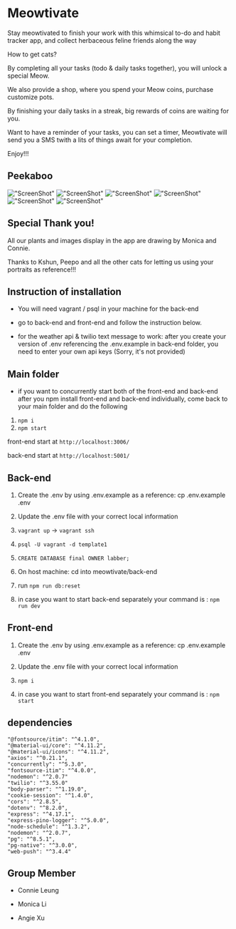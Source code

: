 # Meowtivate

Stay meowtivated to finish your work with this whimsical to-do and habit tracker app, and collect herbaceous feline friends along the way

How to get cats?

By completing all your tasks (todo & daily tasks together), you will unlock a special Meow.

We also provide a shop, where you spend your Meow coins, purchase customize pots.

By finishing your daily tasks in a streak, big rewards of coins are waiting for you.

Want to have a reminder of your tasks, you can set a timer,  Meowtivate will send you a SMS twith a lits of things await for your completion.


Enjoy!!!

## Peekaboo

!["ScreenShot"](https://github.com/agxcd/meowtivate/blob/main/doc/Welcome.png)
!["ScreenShot"](https://github.com/agxcd/meowtivate/blob/main/doc/dashboard.png)
!["ScreenShot"](https://github.com/agxcd/meowtivate/blob/main/doc/Lists.png)
!["ScreenShot"](https://github.com/agxcd/meowtivate/blob/main/doc/collection.png)
!["ScreenShot"](https://github.com/agxcd/meowtivate/blob/main/doc/shop.png)
!["ScreenShot"](https://github.com/agxcd/meowtivate/blob/main/doc/textmsg.png)

## Special Thank you!

All our plants and images display in the app are drawing by Monica and Connie.

Thanks to Kshun, Peepo and all the other cats for letting us using your portraits as reference!!!

## Instruction of installation

- You will need vagrant / psql in your machine for the back-end

- go to back-end and front-end and follow the instruction below.

- for the weather api & twilio text message to work:
  after you create your version of .env referencing the .env.example
  in back-end folder, you need to enter your own api keys
  (Sorry, it's not provided)

## Main folder

- if you want to concurrently start both of the front-end and back-end
  after you npm install front-end and back-end individually, come back to your main folder
  and do the following

1. `npm i`
2. `npm start`

front-end start at
`http://localhost:3006/`

back-end start at
`http://localhost:5001/`

## Back-end

1. Create the .env by using .env.example as a reference: cp .env.example .env

2. Update the .env file with your correct local information

3. `vagrant up` -> `vagrant ssh`

4. `psql -U vagrant -d template1`

5. `CREATE DATABASE final OWNER labber;`

6. On host machine: cd into meowtivate/back-end

7. run `npm run db:reset`

8. in case you want to start back-end separately
   your command is : `npm run dev`

## Front-end

1. Create the .env by using .env.example as a reference: cp .env.example .env

2. Update the .env file with your correct local information

3. `npm i`

4. in case you want to start front-end separately
   your command is : `npm start`


## dependencies

    "@fontsource/itim": "^4.1.0",
    "@material-ui/core": "^4.11.2",
    "@material-ui/icons": "^4.11.2",
    "axios": "^0.21.1",
    "concurrently": "^5.3.0",
    "fontsource-itim": "^4.0.0",
    "nodemon": "^2.0.7"
    "twilio": "^3.55.0"
    "body-parser": "^1.19.0",
    "cookie-session": "^1.4.0",
    "cors": "^2.8.5",
    "dotenv": "^8.2.0",
    "express": "^4.17.1",
    "express-pino-logger": "^5.0.0",
    "node-schedule": "^1.3.2",
    "nodemon": "^2.0.7",
    "pg": "^8.5.1",
    "pg-native": "^3.0.0",
    "web-push": "^3.4.4"
   

## Group Member

- Connie Leung

- Monica Li

- Angie Xu
